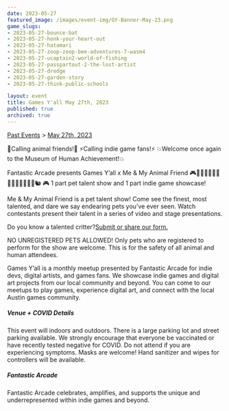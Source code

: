```yaml
---
date: 2023-05-27
featured_image: /images/event-img/GY-Banner-May-23.png
game_slugs:
- 2023-05-27-bounce-bat
- 2023-05-27-honk-your-heart-out
- 2023-05-27-hatamari
- 2023-05-27-zoop-zoop-bee-adventures-7-wasm4
- 2023-05-27-ucaptain2-world-of-fishing
- 2023-05-27-passpartout-2-the-lost-artist
- 2023-05-27-dredge
- 2023-05-27-garden-story
- 2023-05-27-think-public-schools

layout: event
title: Games Y'all May 27th, 2023
published: true
archived: true
---
```


[Past Events](../html/events.html) > [May 27th, 2023](event-may-2023.html)

🦅Calling animal friends!🦅 ⚡Calling indie game fans!⚡ 💥Welcome once again to the Museum of Human Achievement!💥
  
Fantastic Arcade presents Games Y’all x Me & My Animal Friend
🎮🐖🦙🐂🐐🐏🦭🦘🐍🐘🐄🐑🐀🐅🐿️ 🎮
1 part pet talent show and 1 part indie game showcase!
  
Me & My Animal Friend is a pet talent show! Come see the finest, most talented, and dare we say endearing pets you’ve ever seen. Watch contestants present their talent in a series of video and stage presentations.
  
Do you know a talented critter?[Submit or share our form.](https://forms.gle/5wkvC5U1ovdhrggGA)
  
NO UNREGISTERED PETS ALLOWED! Only pets who are registered to perform for the show are welcome. This is for the safety of all animal and human attendees.
  
Games Y’all is a monthly meetup presented by Fantastic Arcade for indie devs, digital artists, and games fans. We showcase indie games and digital art projects from our local community and beyond. You can come to our meetups to play games, experience digital art, and connect with the local Austin games community.

##### Venue + COVID Details

This event will indoors and outdoors. There is a large parking lot and street parking available.
We strongly encourage that everyone be vaccinated or have recently tested negative for COVID. Do not attend if you are experiencing symptoms. Masks are welcome! Hand sanitizer and wipes for controllers will be available.

##### Fantastic Arcade

Fantastic Arcade celebrates, amplifies, and supports the unique and underrepresented within indie games and beyond.
